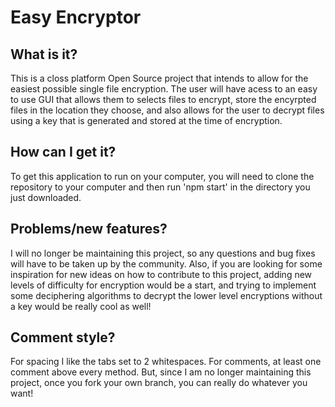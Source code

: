 # Easy Encryptor
## What is it?
This is a closs platform Open Source project that intends to allow for the easiest possible single file encryption. The user will have acess to an easy to use GUI that allows them to selects files to encrypt, store the encyrpted files in the location they choose, and also allows for the user to decrypt files using a key that is generated and stored at the time of encryption.

## How can I get it?
To get this application to run on your computer, you will need to clone the repository to your computer and then run 'npm start' in the directory you just downloaded.

## Problems/new features?
I will no longer be maintaining this project, so any questions and bug fixes will have to be taken up by the community. Also, if you are looking for some inspiration for new ideas on how to contribute to this project, adding new levels of difficulty for encryption would be a start, and trying to implement some deciphering algorithms to decrypt the lower level encryptions without a key would be really cool as well!

## Comment style?
For spacing I like the tabs set to 2 whitespaces.
For comments, at least one comment above every method.
But, since I am no longer maintaining this project, once you fork your own branch, you can really do whatever you want!
